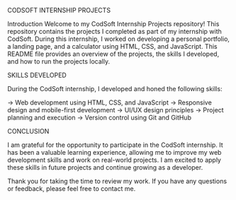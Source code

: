 CODSOFT INTERNSHIP PROJECTS

Introduction
Welcome to my CodSoft Internship Projects repository! This repository contains the projects I completed as part of my internship with CodSoft. During this internship, I worked on developing a personal portfolio, a landing page, and a calculator using HTML, CSS, and JavaScript. This README file provides an overview of the projects, the skills I developed, and how to run the projects locally.

SKILLS DEVELOPED

During the CodSoft internship, I developed and honed the following skills:

-> Web development using HTML, CSS, and JavaScript
-> Responsive design and mobile-first development
-> UI/UX design principles
-> Project planning and execution
-> Version control using Git and GitHub

CONCLUSION

I am grateful for the opportunity to participate in the CodSoft internship. It has been a valuable learning experience, allowing me to improve my web development skills and work on real-world projects. I am excited to apply these skills in future projects and continue growing as a developer.

Thank you for taking the time to review my work. If you have any questions or feedback, please feel free to contact me.
